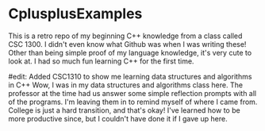 # CplusplusExamples
This is a retro repo of my beginning C++ knowledge from a class called CSC 1300. I didn't even know what Github was when I was writing these! Other than being simple proof of my language knowledge, it's very cute to look at. I had so much fun learning C++ for the first time.

#edit: Added CSC1310 to show me learning data structures and algorithms in C++
Wow, I was in my data structures and algorithms class here. The professor at the time had us answer some simple reflection prompts with all of the programs. I'm leaving them in to remind myself of where I came from. College is just a hard transition, and that's okay! I've learned how to be more productive since, but I couldn't have done it if I gave up here.
